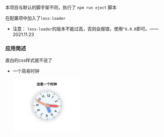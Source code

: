 
本项目与默认的脚手架不同，执行了 `npm run eject` 脚本

在配置项中加入了`less-loader`

- 注意：
  `less-loader`的版本不能过高，否则会报错，使用`^6.0.0`即可。——2021.11.23


### 应用简述

直白的css样式就不说了

- 一个简易时钟

  ![clock](./public/img/clock.png)
